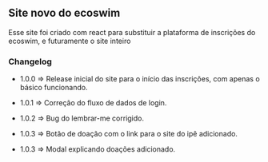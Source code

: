 ## Site novo do ecoswim

Esse site foi criado com react para substituir a plataforma de inscrições do ecoswim, e futuramente o site inteiro

### Changelog

- 1.0.0 => Release inicial do site para o início das inscrições, com apenas o básico funcionando.

- 1.0.1 => Correção do fluxo de dados de login.

- 1.0.2 => Bug do lembrar-me corrigido.

- 1.0.3 => Botão de doação com o link para o site do ipê adicionado.

- 1.0.3 => Modal explicando doações adicionado.